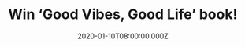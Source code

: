 ---
campaign-uuid: "c-35804060-3d58-49f4-b561-b05f0e1665f5"
type: "Competition"
category: "Gifts"
date: "2020-01-10T08:00:00.000Z"
end-date: "2020-02-10T23:59:00.000Z"
disable-form: false
is_promoted: false
has_entry_page: true
title: "Win ‘Good Vibes, Good Life’ book!"
competition-description: "<p>Vex King is a social media influencer, writer, mind coach\
  \ and lifestyle entrepreneur. Vex experienced many challenges when he was growing\
  \ up and now, he just released this amazing book, a movement to help others use\
  \ the power of positivity to transform themselves and their lives into something\
  \ greater.</p>\n<p>Want it? Click below for a chance to win.</p>\n"
hero-header: "Win ‘Good Vibes, Good Life’ book!"
terms-confirmation: "N/A"
banner-img: "https://assets.expresslyapp.com/asset-895d3004-0dca-4247-81b2-4dfef1151c21.jpg"
logo-left-href: "aaa.nme.com"
logo-left-image: "https://assets.expresslyapp.com/asset-cc9f60ed-7f58-4fb6-985a-78b60a231b95.jpg"
logo-left-title: "NME AAA"
bg-image-hero: "https://assets.expresslyapp.com/asset-9b6c885c-d07d-422e-ba14-72c46038d4da.jpg"
bg-image-first: "https://assets.expresslyapp.com/asset-4110d9a6-d651-4629-b0ab-3e8ba9b33b5f.jpg"
section1-content: "<p>Vex King is a social media influencer, writer, mind coach and\
  \ lifestyle entrepreneur. Vex experienced many challenges when he was growing up.\
  \ Despite this, Vex successfully turned his whole life around, and through his popular\
  \ Instagram account (@vexking) has become a source of inspiration for thousands\
  \ of young people. He started the Good Vibes Only #GVO movement to help others use\
  \ the power of positivity to transform themselves and their lives into something\
  \ greater.</p>\n<p>Enter below for a chance to win his incredible book.</p>\n<p>Good\
  \ luck!</p>\n"
entry-title: "Win ‘Good Vibes, Good Life’ book!"
entry-content: "<p>Enter the draw to win ‘Good Vibes, Good Life’ book by completing\
  \ the form below before 23:59 on the 10th of February 2020.</p>\n"
has-winner: true
winner-title: "CONGRATULATIONS to Bruce P. who won ‘Good Vibes, Good Life’ book!"
winner-banner: "https://assets.expresslyapp.com/asset-569736ad-8e22-4d80-871b-539f0c8e1bad.jpg"
prize-description: "‘Good Vibes, Good Life’ book!"
special-conditions: "Multiple entries are allowed up to one every day.\r\n\r\nThis\
  \ competition is also available on: https://club.expressly.io/competitions/good-vibes-good-life-book"
country-restrictions:
- "GB"
---